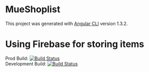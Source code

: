 # MueShoplist

This project was generated with [Angular CLI](https://github.com/angular/angular-cli) version 1.3.2.

# Using Firebase for storing items
Prod Build:
[![Build Status](https://travis-ci.org/muehan/mue-shoplist.svg?branch=master)](https://travis-ci.org/muehan/mue-shoplist)  
Development Build:
[![Build Status](https://travis-ci.org/muehan/mue-shoplist.svg?branch=development)](https://travis-ci.org/muehan/mue-shoplist)
